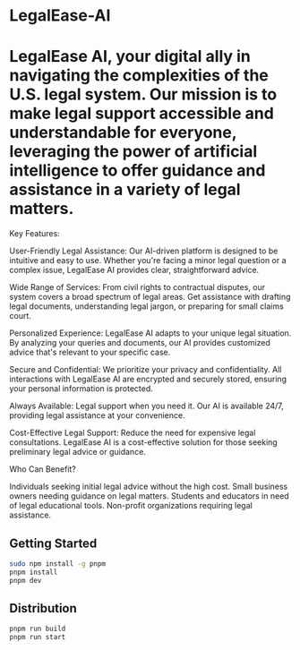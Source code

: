 
# LegalEase-AI
 LegalEase AI, your digital ally in navigating the complexities of the U.S. legal system. Our mission is to make legal support accessible and understandable for everyone, leveraging the power of artificial intelligence to offer guidance and assistance in a variety of legal matters.
=======

Key Features:

User-Friendly Legal Assistance: Our AI-driven platform is designed to be intuitive and easy to use. Whether you're facing a minor legal question or a complex issue, LegalEase AI provides clear, straightforward advice.

Wide Range of Services: From civil rights to contractual disputes, our system covers a broad spectrum of legal areas. Get assistance with drafting legal documents, understanding legal jargon, or preparing for small claims court.

Personalized Experience: LegalEase AI adapts to your unique legal situation. By analyzing your queries and documents, our AI provides customized advice that's relevant to your specific case.

Secure and Confidential: We prioritize your privacy and confidentiality. All interactions with LegalEase AI are encrypted and securely stored, ensuring your personal information is protected.

Always Available: Legal support when you need it. Our AI is available 24/7, providing legal assistance at your convenience.

Cost-Effective Legal Support: Reduce the need for expensive legal consultations. LegalEase AI is a cost-effective solution for those seeking preliminary legal advice or guidance.

Who Can Benefit?

Individuals seeking initial legal advice without the high cost.
Small business owners needing guidance on legal matters.
Students and educators in need of legal educational tools.
Non-profit organizations requiring legal assistance.
## Getting Started

```bash
sudo npm install -g pnpm
pnpm install
pnpm dev
```

## Distribution

```bash
pnpm run build
pnpm run start
```

